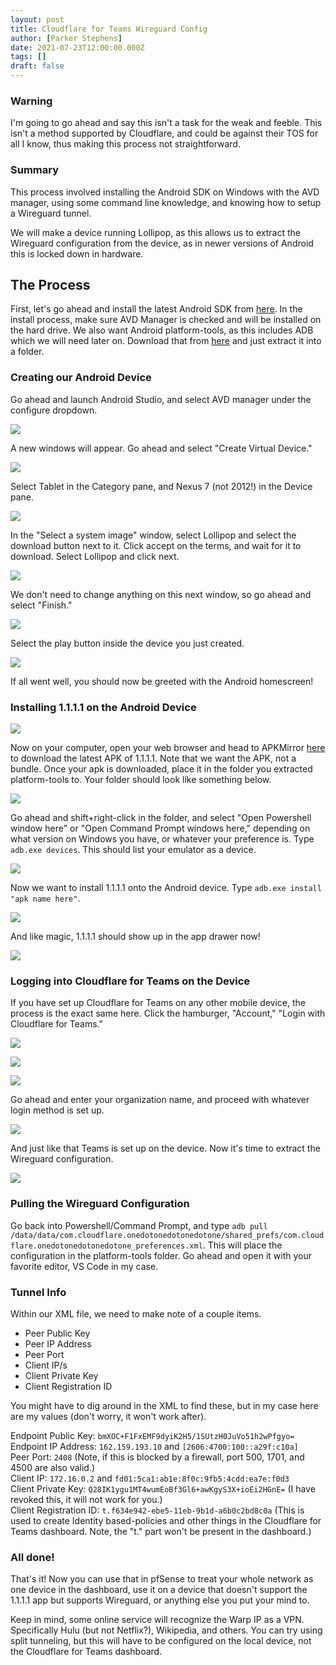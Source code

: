 ```yaml
---
layout: post
title: Cloudflare for Teams Wireguard Config
author: [Parker Stephens]
date: 2021-07-23T12:00:00.000Z
tags: []
draft: false
---
```


### Warning

I'm going to go ahead and say this isn't a task for the weak and feeble. This isn't a method supported by Cloudflare, and could be against their TOS for all I know, thus making this process not straightforward.

### Summary

This process involved installing the Android SDK on Windows with the AVD manager, using some command line knowledge, and knowing how to setup a Wireguard tunnel.

We will make a device running Lollipop, as this allows us to extract the Wireguard configuration from the device, as in newer versions of Android this is locked down in hardware.

## The Process

First, let's go ahead and install the latest Android SDK from  [here](https://developer.android.com/studio). In the install process, make sure AVD Manager is checked and will be installed on the hard drive. We also want Android platform-tools, as this includes ADB which we will need later on. Download that from  [here](https://developer.android.com/studio/releases/platform-tools)  and just extract it into a folder.

### Creating our Android Device

Go ahead and launch Android Studio, and select AVD manager under the configure dropdown.

![](http://res-2.cloudinary.com/parkercs/image/upload/q_auto/v1/blog-images/2022/05/image-4.png)

A new windows will appear. Go ahead and select "Create Virtual Device."

![](http://res-2.cloudinary.com/parkercs/image/upload/q_auto/v1/blog-images/2022/05/image-6.png)

Select Tablet in the Category pane, and Nexus 7 (not 2012!) in the Device pane.

![](http://res-5.cloudinary.com/parkercs/image/upload/q_auto/v1/blog-images/2022/05/image-7.png)

In the "Select a system image" window, select Lollipop and select the download button next to it. Click accept on the terms, and wait for it to download. Select Lollipop and click next.

![](http://res-3.cloudinary.com/parkercs/image/upload/q_auto/v1/blog-images/2022/05/image-8.png)

We don't need to change anything on this next window, so go ahead and select "Finish."

![](http://res-3.cloudinary.com/parkercs/image/upload/q_auto/v1/blog-images/2022/05/image-9.png)

Select the play button inside the device you just created.

![](http://res-5.cloudinary.com/parkercs/image/upload/q_auto/v1/blog-images/2022/05/image-10.png)

If all went well, you should now be greeted with the Android homescreen!

### Installing 1.1.1.1 on the Android Device

![](http://res-1.cloudinary.com/parkercs/image/upload/q_auto/v1/blog-images/2022/05/image-11.png)

Now on your computer, open your web browser and head to APKMirror  [here](https://www.apkmirror.com/apk/cloudflare/1-1-1-1-faster-safer-internet/)  to download the latest APK of 1.1.1.1. Note that we want the APK, not a bundle. Once your apk is downloaded, place it in the folder you extracted platform-tools to. Your folder should look like something below.

![](http://res-2.cloudinary.com/parkercs/image/upload/q_auto/v1/blog-images/2022/05/image-12.png)

Go ahead and shift+right-click in the folder, and select "Open Powershell window here" or "Open Command Prompt windows here," depending on what version on Windows you have, or whatever your preference is. Type  `adb.exe devices`. This should list your emulator as a device.

![](http://res-2.cloudinary.com/parkercs/image/upload/q_auto/v1/blog-images/2022/05/image-13.png)

Now we want to install 1.1.1.1 onto the Android device. Type  `adb.exe install "apk name here"`.

![](http://res-5.cloudinary.com/parkercs/image/upload/q_auto/v1/blog-images/2022/05/image-14.png)

And like magic, 1.1.1.1 should show up in the app drawer now!

![](http://res-2.cloudinary.com/parkercs/image/upload/q_auto/v1/blog-images/2022/05/image-15.png)

### Logging into Cloudflare for Teams on the Device

If you have set up Cloudflare for Teams on any other mobile device, the process is the exact same here. Click the hamburger, "Account," "Login with Cloudflare for Teams."

![](http://res-5.cloudinary.com/parkercs/image/upload/q_auto/v1/blog-images/2022/05/image-16.png)

![](http://res-4.cloudinary.com/parkercs/image/upload/q_auto/v1/blog-images/2022/05/image-17.png)

![](http://res-3.cloudinary.com/parkercs/image/upload/q_auto/v1/blog-images/2022/05/image-18.png)

Go ahead and enter your organization name, and proceed with whatever login method is set up.

![](http://res-4.cloudinary.com/parkercs/image/upload/q_auto/v1/blog-images/2022/05/image-19.png)

And just like that Teams is set up on the device. Now it's time to extract the Wireguard configuration.

![](http://res-3.cloudinary.com/parkercs/image/upload/q_auto/v1/blog-images/2022/05/image-20.png)

### Pulling the Wireguard Configuration

Go back into Powershell/Command Prompt, and type  `adb pull /data/data/com.cloudflare.onedotonedotonedotone/shared_prefs/com.cloudflare.onedotonedotonedotone_preferences.xml`. This will place the configuration in the platform-tools folder. Go ahead and open it with your favorite editor, VS Code in my case.

### Tunnel Info

Within our XML file, we need to make note of a couple items.

-   Peer Public Key
-   Peer IP Address
-   Peer Port
-   Client IP/s
-   Client Private Key
-   Client Registration ID

You might have to dig around in the XML to find these, but in my case here are my values (don't worry, it won't work after).

Endpoint Public Key:  `bmXOC+F1FxEMF9dyiK2H5/1SUtzH0JuVo51h2wPfgyo=`  
Endpoint IP Address:  `162.159.193.10`  and  `[2606:4700:100::a29f:c10a]`  
Peer Port:  `2408`  (Note, if this is blocked by a firewall, port 500, 1701, and 4500 are also valid.)  
Client IP:  `172.16.0.2`  and  `fd01:5ca1:ab1e:8f0c:9fb5:4cdd:ea7e:f0d3`  
Client Private Key:  `Q28IK1ygu1MT4wumEoBf3Gl6+awKgyS3X+ioEi2HGnE=`  (I have revoked this, it will not work for you.)  
Client Registration ID:  `t.f634e942-ebe5-11eb-9b1d-a6b0c2bd8c0a`  (This is used to create Identity based-policies and other things in the Cloudflare for Teams dashboard. Note, the "t." part won't be present in the dashboard.)

### All done!

That's it! Now you can use that in pfSense to treat your whole network as one device in the dashboard, use it on a device that doesn't support the 1.1.1.1 app but supports Wireguard, or anything else you put your mind to.

Keep in mind, some online service will recognize the Warp IP as a VPN. Specifically Hulu (but not Netflix?), Wikipedia, and others. You can try using split tunneling, but this will have to be configured on the local device, not the Cloudflare for Teams dashboard.